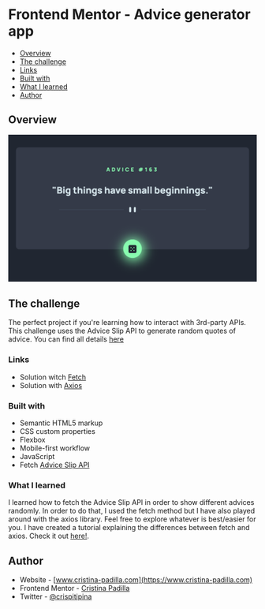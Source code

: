 # Frontend Mentor - Advice generator app


- [Overview](#overview)
- [The challenge](#the-challenge)
- [Links](#links)
- [Built with](#built-with)
- [What I learned](#what-i-learned)
- [Author](#author)


## Overview

![](./images/screenshot.png)


## The challenge

The perfect project if you're learning how to interact with 3rd-party APIs. This challenge uses the Advice Slip API to generate random quotes of advice.
You can find all details [here](https://www.frontendmentor.io/challenges/advice-generator-app-QdUG-13db)

### Links

- Solution witch [Fetch](https://advicesapp.netlify.app/)
- Solution with [Axios](https://advicesapp-axios.netlify.app/)


### Built with

- Semantic HTML5 markup
- CSS custom properties
- Flexbox
- Mobile-first workflow
- JavaScript
- Fetch [Advice Slip API](https://api.adviceslip.com/) 

### What I learned

I learned how to fetch the Advice Slip API in order to show different advices randomly. In order to do that, I used the fetch method but I have also played around with the axios library. Feel free to explore whatever is best/easier for you.
I have created a tutorial explaining the differences between fetch and axios. Check it out [here!](https://www.cristina-padilla.com/apicalls.html).


## Author

- Website - [www.cristina-padilla.com](https://www.cristina-padilla.com)
- Frontend Mentor - [Cristina Padilla](https://www.frontendmentor.io/profile/Mama-simba)
- Twitter - [@crispitipina](https://www.twitter.com/crispitipina)

